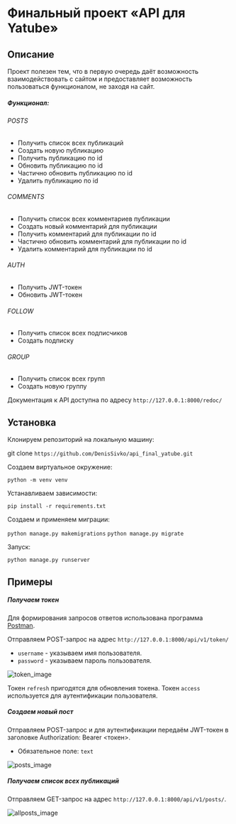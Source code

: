 # Финальный проект «API для Yatube»
## Описание
Проект полезен тем, что в первую очередь даёт возможность взаимодействовать с сайтом и предоставляет возможность пользоваться функционалом, не заходя на сайт.
##### Функционал:
###### POSTS
- Получить список всех публикаций
- Создать новую публикацию
- Получить публикацию по id
- Обновить публикацию по id
- Частично обновить публикацию по id
- Удалить публикацию по id
###### COMMENTS
- Получить список всех комментариев публикации
- Создать новый комментарий для публикации
- Получить комментарий для публикации по id
- Частично обновить комментарий для публикации по id
- Удалить комментарий для публикации по id
###### AUTH
- Получить JWT-токен
- Обновить JWT-токен
###### FOLLOW
- Получить список всех подписчиков
- Создать подписку
###### GROUP
- Получить список всех групп
- Создать новую группу

Документация к API доступна по адресу `http://127.0.0.1:8000/redoc/`
## Установка
Клонируем репозиторий на локальную машину:

git clone `https://github.com/DenisSivko/api_final_yatube.git`

Создаем виртуальное окружение:

`python -m venv venv`

Устанавливаем зависимости:

`pip install -r requirements.txt`

Создаем и применяем миграции:

`python manage.py makemigrations`
`python manage.py migrate`

Запуск:

`python manage.py runserver`

## Примеры
##### Получаем токен
Для формирования запросов ответов использована программа [Postman](https://www.postman.com/).

Отправляем POST-запрос на адрес `http://127.0.0.1:8000/api/v1/token/` 

- `username` - указываем имя пользователя.
- `password` - указываем пароль пользователя.

![token_image](https://i.ibb.co/nLcD2Pv/token.png)

Токен `refresh` пригодятся для обновления токена.
Токен `access` используется для аутентификации пользователя.

##### Создаем новый пост
Отправляем POST-запрос и для аутентификации передаём JWT-токен в заголовке Authorization: Bearer <токен>.
- Обязательное поле: `text`

![posts_image](https://i.ibb.co/KLLsfP6/posts.png)

##### Получаем список всех публикаций
Отправляем GET-запрос на адрес `http://127.0.0.1:8000/api/v1/posts/`.

![allposts_image](https://i.ibb.co/qpsnphB/allposts.png)

